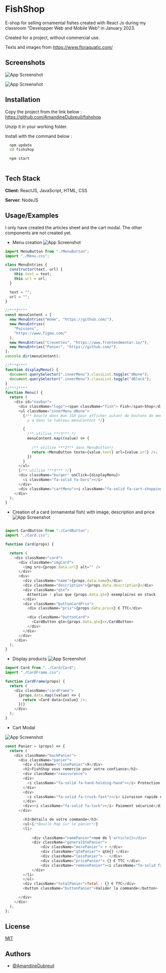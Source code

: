 
# FishShop

E-shop for selling ornamental fishes created with React Js during my classroom "Developper Web and Mobile Web" in January 2023.

Created for a project, without commercial use.

Texts and images from https://www.floraquatic.com/


## Screenshots

![App Screenshot](https://zupimages.net/up/23/02/afct.jpg)

![App Screenshot](https://zupimages.net/up/23/02/mqnj.png)


## Installation

Copy the project from the link below :
https://github.com/AmandineDubreuil/fishshop

Unzip it in your working folder.

Install with the command below :

```bash
  npm update
  cd fishshop
```

```bash
  npm start
  
```

    
## Tech Stack

**Client:** ReactJS, JavaScript, HTML, CSS

**Server:** NodeJS


## Usage/Examples

I only have created the articles sheet and the cart modal. The other components are not created yet.

- Menu creation
![App Screenshot](https://zupimages.net/up/23/02/oxwf.png)

```javascript
import MenuButton from "./MenuButton";
import "./Menu.css";

class MenuEntries {
  constructor(text, url) {
    this.text = text;
    this.url = url;
  }

  text = "";
  url = "";
}

//***3****
const menuContent = [
  new MenuEntries("Home", "https://github.com/"),
  new MenuEntries(
    "Poissons",
    "https://www.figma.com/"
  ),
  new MenuEntries("Crevettes", "https://www.frontendmentor.io/"),
  new MenuEntries("Panier", "https://github.com/"),
];
console.dir(menuContent);

//***4****
function displayMenu() {
  document.querySelector(".innerMenu").classList.toggle("dNone");
  document.querySelector(".innerMenu").classList.toggle("dBlock");
}
//***1****
function Menu() {
  return (
    <div id="navbar">
      <div className="logo"><span className="fish"> Fish</span>Shop</div>
      <ul className="innerMenu dNone">
        {/** boucle dans mon JSX pour afficher autant de boutons de menu que ce qu'il
          y a dans le tableau menuContent */}

        {
          /** utilise ***3*** */
          menuContent.map((value) => {
           
            /** utilise ***2*** dans MenuButton*/
            return <MenuButton texte={value.text} url={value.url} />;
          })
        }
      </ul>
      {/** utilise ***4*** */}
      <div className="burger" onClick={displayMenu}>
        <i className="fa-solid fa-bars"></i>
      </div>
      <div className="cartMenu"><i className="fa-solid fa-cart-shopping"></i></div>
    </div>
  );
}

```


- Creation of a card (ornamental fish) with image, description and price
![App Screenshot](https://zupimages.net/up/23/02/pewr.png)

```javascript

import CardButton from "./CardButton";
import "./Card.css";

function Card(props) {

  return (
    <div className="card">
      <div className="imgCard">
        <img src={props.data.url} alt="" />
      </div>
      <div>
        <div className="name">{props.data.name}</div>
        <div className="description">{props.data.description}</div>
        <div className="qte">
          Attention ! plus que {props.data.qte} exemplaires en stock
        </div>
        <div className="buttonCardPrix">
          <div className="prix">{props.data.price} € TTC</div>

          <div className="buttonCard">
            <CardButton qte={props.data.qte}></CardButton>
          </div>
        </div>
      </div>
    </div>
  );
}

```

- Display products
![App Screenshot](https://zupimages.net/up/23/02/dwtd.png)


```javascript
import Card from "../Card/Card";
import "./CardFrame.css";

function CardFrame(props) {
  return (
    <div className="cardFrame">
      {props.data.map((value) => {
        return <Card data={value} />;
      })}
    </div>
  );
}
```

- Cart Modal 

![App Screenshot](https://zupimages.net/up/23/02/411e.png)

```javascript
const Panier = (props) => {
  return (
    <div className="backPanier">
      <div className="panier">
        <div className="closePanier">X</div>
        <h2>FishShop vous remercie pour votre confiance</h2>
        <div className="reassurance">
        <div>
          <i className="fa-solid fa-hand-holding-hand"></i> Protection du vivant
        </div>
        <div>
          <i className="fa-solid fa-truck-fast"></i> Livraison rapide et soignée
        </div>
        <div><i className="fa-solid fa-lock"></i> Paiement sécurisé</div>
      </div>

        <h3>Détails de votre commande</h3>
        <ul>{/*Boucle Map sur le panier*/}
        <li>
          
            <div className="namePanier">nom de l'article{}</div>
            <div className="generalQtePanier">
                <div className="morePanier"> + </div>
                <div className="qtePanier"> qté{} </div>
                <div className="lessPanier"> - </div>
                <div className="pricePanier"> {} € TTC </div>
                <div className="removePanier"><i className="fa-solid fa-trash"></i></div>
            </div>
        </li>
        </ul>
        <div className="totalPanier">Total : {} € TTC</div>
        <button className="buttonPanier">Valider la commande</button>

      </div>
    </div>
  );
};
```



## License

[MIT](https://choosealicense.com/licenses/mit/)


## Authors

- [@AmandineDubreuil](https://www.github.com/AmandineDubreuil)

